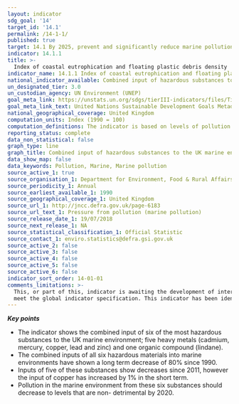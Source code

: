 ```yaml
---
layout: indicator
sdg_goal: '14'
target_id: '14.1'
permalink: /14-1-1/
published: true
target: 14.1 By 2025, prevent and significantly reduce marine pollution of all kinds, in particular from land-based activities, including marine debris and nutrient pollution
indicator: 14.1.1
title: >-
  Index of coastal eutrophication and floating plastic debris density
indicator_name: 14.1.1 Index of coastal eutrophication and floating plastic debris density
national_indicator_available: Combined input of hazardous substances to the UK marine environment, as an index of estimated weight of substances per year, 1990 to 2016.
un_designated_tier: 3.0
un_custodian_agency: UN Environment (UNEP)
goal_meta_link: https://unstats.un.org/sdgs/tierIII-indicators/files/Tier3-14-01-01.pdf
goal_meta_link_text: United Nations Sustainable Development Goals Metadata (PDF 4.0 MB)
national_geographical_coverage: United Kingdom
computation_units: Index (1990 = 100)
computation_definitions: The indicator is based on levels of pollution of five heavy metals (cadmium, mercury, copper, lead and zinc) and one organic compound (lindane) into the marine environment.
reporting_status: complete
data_non_statistical: false
graph_type: line
graph_title: Combined input of hazardous substances to the UK marine environment, as an index of estimated weight of substances per year
data_show_map: false
data_keywords: Pollution, Marine, Marine pollution
source_active_1: true
source_organisation_1: Department for Environment, Food & Rural Affairs (Defra)
source_periodicity_1: Annual
source_earliest_available_1: 1990
source_geographical_coverage_1: United Kingdom
source_url_1: http://jncc.defra.gov.uk/page-6183
source_url_text_1: Pressure from pollution (marine pollution)
source_release_date_1: 19/07/2018
source_next_release_1: NA
source_statistical_classification_1: Official Statistic
source_contact_1: enviro.statistics@defra.gsi.gov.uk
source_active_2: false
source_active_3: false
source_active_4: false
source_active_5: false
source_active_6: false
indicator_sort_order: 14-01-01
comments_limitations: >-
  This, or part of this, indicator is awaiting the development of internationally established methodology and standards (classified by the UN as tier 3). This indicator is being used as an approximation of the UN SDG Indicator. Where possible, we will work to identify or develop UK data to
  meet the global indicator specification. This indicator has been identified in collaboration with topic experts.
---
```

***Key points***
* The indicator shows the combined input of six of the most hazardous substances to the UK marine environment; five heavy metals (cadmium, mercury, copper, lead and zinc) and one organic compound (lindane). 
* The combined inputs of all six hazardous materials into marine environments have
shown a long term decrease of 80% since 1990. 
* Inputs of five of these substances show decreases since 2011, however the input of copper has increased by 1% in the short term. 
* Pollution in the marine environment from these six substances should decrease to levels that are non-
detrimental by 2020.
